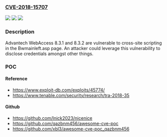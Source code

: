 ### [CVE-2018-15707](https://cve.mitre.org/cgi-bin/cvename.cgi?name=CVE-2018-15707)
![](https://img.shields.io/static/v1?label=Product&message=Advantech%20WebAccess&color=blue)
![](https://img.shields.io/static/v1?label=Version&message=n%2Fa&color=blue)
![](https://img.shields.io/static/v1?label=Vulnerability&message=Cross-site%20Scripting&color=brighgreen)

### Description

Advantech WebAccess 8.3.1 and 8.3.2 are vulnerable to cross-site scripting in the Bwmainleft.asp page. An attacker could leverage this vulnerability to disclose credentials amongst other things.

### POC

#### Reference
- https://www.exploit-db.com/exploits/45774/
- https://www.tenable.com/security/research/tra-2018-35

#### Github
- https://github.com/lnick2023/nicenice
- https://github.com/qazbnm456/awesome-cve-poc
- https://github.com/xbl3/awesome-cve-poc_qazbnm456


